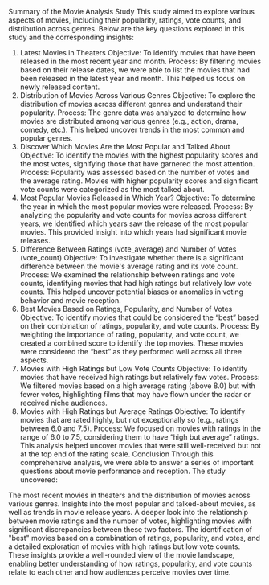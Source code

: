 Summary of the Movie Analysis Study
This study aimed to explore various aspects of movies, including their popularity, ratings, vote counts, and distribution across genres. Below are the key questions explored in this study and the corresponding insights:

1. Latest Movies in Theaters
Objective: To identify movies that have been released in the most recent year and month.
Process: By filtering movies based on their release dates, we were able to list the movies that had been released in the latest year and month. This helped us focus on newly released content.
2. Distribution of Movies Across Various Genres
Objective: To explore the distribution of movies across different genres and understand their popularity.
Process: The genre data was analyzed to determine how movies are distributed among various genres (e.g., action, drama, comedy, etc.). This helped uncover trends in the most common and popular genres.
3. Discover Which Movies Are the Most Popular and Talked About
Objective: To identify the movies with the highest popularity scores and the most votes, signifying those that have garnered the most attention.
Process: Popularity was assessed based on the number of votes and the average rating. Movies with higher popularity scores and significant vote counts were categorized as the most talked about.
4. Most Popular Movies Released in Which Year?
Objective: To determine the year in which the most popular movies were released.
Process: By analyzing the popularity and vote counts for movies across different years, we identified which years saw the release of the most popular movies. This provided insight into which years had significant movie releases.
5. Difference Between Ratings (vote_average) and Number of Votes (vote_count)
Objective: To investigate whether there is a significant difference between the movie's average rating and its vote count.
Process: We examined the relationship between ratings and vote counts, identifying movies that had high ratings but relatively low vote counts. This helped uncover potential biases or anomalies in voting behavior and movie reception.
6. Best Movies Based on Ratings, Popularity, and Number of Votes
Objective: To identify movies that could be considered the “best” based on their combination of ratings, popularity, and vote counts.
Process: By weighting the importance of rating, popularity, and vote count, we created a combined score to identify the top movies. These movies were considered the “best” as they performed well across all three aspects.
7. Movies with High Ratings but Low Vote Counts
Objective: To identify movies that have received high ratings but relatively few votes.
Process: We filtered movies based on a high average rating (above 8.0) but with fewer votes, highlighting films that may have flown under the radar or received niche audiences.
8. Movies with High Ratings but Average Ratings
Objective: To identify movies that are rated highly, but not exceptionally so (e.g., ratings between 6.0 and 7.5).
Process: We focused on movies with ratings in the range of 6.0 to 7.5, considering them to have “high but average” ratings. This analysis helped uncover movies that were still well-received but not at the top end of the rating scale.
Conclusion
Through this comprehensive analysis, we were able to answer a series of important questions about movie performance and reception. The study uncovered:

The most recent movies in theaters and the distribution of movies across various genres.
Insights into the most popular and talked-about movies, as well as trends in movie release years.
A deeper look into the relationship between movie ratings and the number of votes, highlighting movies with significant discrepancies between these two factors.
The identification of "best" movies based on a combination of ratings, popularity, and votes, and a detailed exploration of movies with high ratings but low vote counts.
These insights provide a well-rounded view of the movie landscape, enabling better understanding of how ratings, popularity, and vote counts relate to each other and how audiences perceive movies over time.
